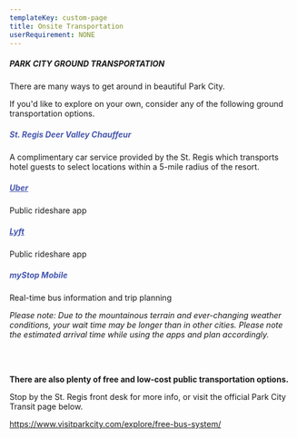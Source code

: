 ```yaml
---
templateKey: custom-page
title: Onsite Transportation
userRequirement: NONE
---
```

##### PARK CITY GROUND TRANSPORTATION

There are many ways to get around in beautiful Park City. 

If you'd like to explore on your own, consider any of the following ground transportation options.

##### <p style="color: #4657af">St. Regis Deer Valley Chauffeur</p>

A complimentary car service provided by the St. Regis which transports hotel guests to select locations within a 5-mile radius of the resort. <LINK>

##### <a href="https://www.uber.com" p style="color: #4657af">Uber</a></p> 

Public rideshare app

##### <a href="https://ride.lyft.com/?entrypoint=lyftcom" p style="color: #4657af">Lyft</a></p> 

Public rideshare app

##### <p style="color: #4657af">myStop Mobile</p> 

Real-time bus information and trip planning 

*Please note: Due to the mountainous terrain and ever-changing weather conditions, your wait time may be longer than in other cities. Please note the estimated arrival time while using the apps and plan accordingly.* 

*<br><br>*



**There are also plenty of free and low-cost public transportation options.** 

Stop by the St. Regis front desk for more info, or visit the official Park City Transit page below. 

<a href="https://www.visitparkcity.com/explore/free-bus-system/" target="_blank">https://www.visitparkcity.com/explore/free-bus-system/</a>